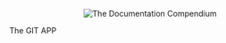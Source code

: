 <p align="center">
 <img src="https://i.imgur.com/rSyq3MW.png" alt="The Documentation Compendium"></a>
 <div>The GIT APP</div>
</p>

